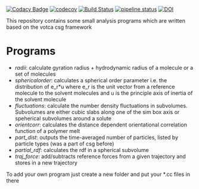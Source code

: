[![Codacy Badge](https://api.codacy.com/project/badge/Grade/f9468cb3863b4a83b75eda6250755a3d)](https://www.codacy.com/manual/votca-package/csgapps?utm_source=github.com&amp;utm_medium=referral&amp;utm_content=votca/csgapps&amp;utm_campaign=Badge_Grade)
[![codecov](https://codecov.io/gh/votca/csgapps/branch/master/graph/badge.svg)](https://codecov.io/gh/votca/csgapps)
[![Build Status](https://travis-ci.org/votca/csgapps.svg?branch=master)](https://travis-ci.org/votca/csgapps)
[![pipeline status](https://gitlab.com/votca/csgapps/badges/master/pipeline.svg)](https://gitlab.com/votca/csgapps/commits/master)
[![DOI](https://zenodo.org/badge/23939372.svg)](https://zenodo.org/badge/latestdoi/23939372)

This repository contains some small analysis programs which are written based on the votca csg framework

# Programs

*   _radii_: calculate gyration radius + hydrodynamic radius of a molecule or a set of molecules
*   _sphericalorder_: calculates a spherical order parameter i.e. the distribution of e\_r\*u where e\_r is the unit vector from a reference molecule to the solvent molecules and u is the principle axis of inertia of the solvent molecule
*   _fluctuations_: calculate the number density fluctuations in subvolumes. Subvolumes are either cubic slabs along one of the sim box axis or speherical subvolumes around a solute
*   _orientcorr_: calculates the distance dependent orientational correlation function of a polymer melt
*   _part_dist_: outputs the time-averaged number of particles, listed by particle types (was a part of csg before)
*   _partial\_rdf_: calculates the rdf in a spherical subvolume
*   _traj\_force_: add/subtracts reference forces from a given trajectory and stores in a new trajectory

To add your own program just create a new folder and put your *.cc files in there
